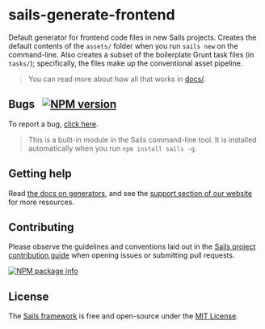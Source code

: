 # sails-generate-frontend

Default generator for frontend code files in new Sails projects. Creates the default contents of the `assets/` folder when you run `sails new` on the command-line.  Also creates a subset of the boilerplate Grunt task files (in `tasks/`); specifically, the files make up the conventional asset pipeline.

> You can read more about how all that works in [docs/](./docs/overview.md).

## Bugs &nbsp; [![NPM version](https://badge.fury.io/js/sails-generate-frontend.svg)](http://npmjs.com/package/sails-generate-frontend)

To report a bug, [click here](http://sailsjs.com/bugs).

> This is a built-in module in the Sails command-line tool.  It is installed automatically when you run `npm install sails -g`.

## Getting help

Read [the docs on generators](http://sailsjs.com/docs/concepts/extending-sails/generators), and see the <a href="http://sailsjs.com/support" target="_blank" title="Support and resources for Sails/Node.js apps">support section of our website</a> for more resources.

## Contributing

Please observe the guidelines and conventions laid out in the [Sails project contribution guide](http://sailsjs.com/contribute) when opening issues or submitting pull requests.

[![NPM package info](https://nodei.co/npm/sails-generate-frontend.png?downloads=true)](http://npmjs.com/package/sails-generate-frontend)

## License

The [Sails framework](http://sailsjs.com) is free and open-source under the [MIT License](http://sailsjs.com/license).
